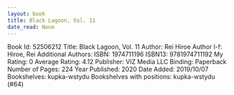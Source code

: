 ```yaml
---
layout: book
title: Black Lagoon, Vol. 11
date_read: None
---
```


Book Id: 52506212
Title: Black Lagoon, Vol. 11
Author: Rei Hiroe
Author l-f: Hiroe, Rei
Additional Authors: 
ISBN: 1974711196
ISBN13: 9781974711192
My Rating: 0
Average Rating: 4.12
Publisher: VIZ Media LLC
Binding: Paperback
Number of Pages: 224
Year Published: 2020
Date Added: 2019/10/07
Bookshelves: kupka-wstydu
Bookshelves with positions: kupka-wstydu (#64)

